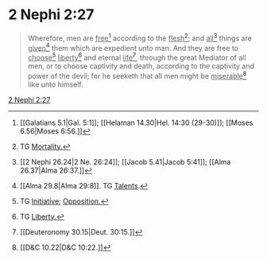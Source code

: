# 2 Nephi 2:27

> Wherefore, men are <u>free</u>[^a] according to the <u>flesh</u>[^b]; and <u>all</u>[^c] things are <u>given</u>[^d] them which are expedient unto man. And they are free to <u>choose</u>[^e] <u>liberty</u>[^f] and eternal <u>life</u>[^g], through the great Mediator of all men, or to choose captivity and death, according to the captivity and power of the devil; for he seeketh that all men might be <u>miserable</u>[^h] like unto himself.

[2 Nephi 2:27](https://www.churchofjesuschrist.org/study/scriptures/bofm/2-ne/2?lang=eng&id=p27#p27)


[^a]: [[Galatians 5.1|Gal. 5:1]]; [[Helaman 14.30|Hel. 14:30 (29-30)]]; [[Moses 6.56|Moses 6:56.]]
[^b]: TG [Mortality.](https://www.churchofjesuschrist.org/study/scriptures/tg/mortality?lang=eng)
[^c]: [[2 Nephi 26.24|2 Ne. 26:24]]; [[Jacob 5.41|Jacob 5:41]]; [[Alma 26.37|Alma 26:37.]]
[^d]: [[Alma 29.8|Alma 29:8]]. TG [Talents](https://www.churchofjesuschrist.org/study/scriptures/tg/talents?lang=eng).
[^e]: TG [Initiative](https://www.churchofjesuschrist.org/study/scriptures/tg/initiative?lang=eng); [Opposition.](https://www.churchofjesuschrist.org/study/scriptures/tg/opposition?lang=eng)
[^f]: TG [Liberty.](https://www.churchofjesuschrist.org/study/scriptures/tg/liberty?lang=eng)
[^g]: [[Deuteronomy 30.15|Deut. 30:15.]]
[^h]: [[D&C 10.22|D&C 10:22.]]
